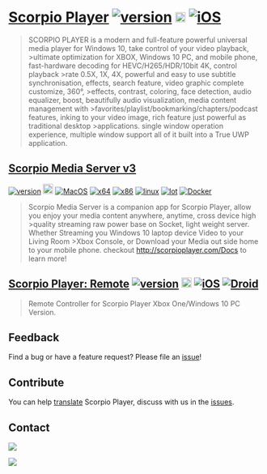 # [Scorpio Player](http://scorpioplayer.com) [![version](https://img.shields.io/badge/v2.10.6.0-2020.01.21-purple.svg)](https://github.com/ScorpioPlayer/Feedback/issues) <a href="https://www.microsoft.com/store/apps/9NPKQ7SRLV1L?ocid=badge"><img src="https://assets.windowsphone.com/13484911-a6ab-4170-8b7e-795c1e8b4165/English_get_L_InvariantCulture_Default.png" alt="Microsoft Store" height="20px" /></a> [![iOS](https://img.shields.io/badge/Apple-iOS-0078d7.svg)](https://itunes.apple.com/us/app/scorpio-player/id1336519387?ls=1&mt=8)

>SCORPIO PLAYER is a modern and full-feature powerful universal media player for Windows 10, take control of your video playback, >ultimate optimization for XBOX, Windows 10 PC, and mobile phone, fast-hardware decoding for HEVC/H265/HDR/10bit 4K, control playback >rate 0.5X, 1X, 4X, powerful and easy to use subtitle synchronisation, effects, search feature, video graphic complete customize, 360°, >effects, contrast, coloring, face detection, audio equalizer, boost, beautifully audio visualization, media content management with >favorites/playlist/bookmarking/chapters/podcast features, inking to your video image, rich feature just powerful as traditional desktop >applications. single window operation experience, multiple window support all of it built into a True UWP application.

## [Scorpio Media Server v3](http://scorpioplayer.com) 
[![version](https://img.shields.io/badge/v3.0.0-2019.03.01-green.svg)](https://github.com/ScorpioPlayer/Feedback/issues) <a href="https://www.microsoft.com/store/apps/9NM0XQKK5GMJ?ocid=badge"><img src="https://assets.windowsphone.com/13484911-a6ab-4170-8b7e-795c1e8b4165/English_get_L_InvariantCulture_Default.png" alt="Microsoft Store" height="20px" /></a> [![MacOS](https://img.shields.io/badge/Apple-MacOS-0078d7.svg)](http://scorpioplayer.com/downloads/Scorpio%20StreamingServer2.0_MacOS.zip) [![x64](https://img.shields.io/badge/Windows-x64-0078d7.svg)](http://scorpioplayer.com/downloads/ScorpioStreamingServer2.0_Windows.zip) [![x86](https://img.shields.io/badge/Windows-x86-0078d7.svg)](http://scorpioplayer.com/downloads/ScorpioStreamingServer2.0_Windows.zip) [![linux](https://img.shields.io/badge/Linux-x86-0078d7.svg)](http://scorpioplayer.com/downloads/ScorpioStreamingServer2.0_linux-x64.zip) [![Iot](https://img.shields.io/badge/Windows-Iot-0078d7.svg)](http://scorpioplayer.com/downloads/ScorpioStreamingServer2.0_Iot.zip)
[![Docker](https://img.shields.io/badge/Docker-0078d7.svg)](https://hub.docker.com/r/bosxixi/scorpiomediaserver)

>Scorpio Media Server is a companion app for Scorpio Player, allow you enjoy your media content anywhere, anytime, cross device high >quality streaming raw power base on Socket, light weight server. Whether Streaming you Windows 10 laptop device Video to your Living Room >Xbox Console, or Download your Media out side home to your mobile phone. checkout http://scorpioplayer.com/Docs to learn more!

## [Scorpio Player: Remote](http://scorpioplayer.com) [![version](https://img.shields.io/badge/v3.9-2019.03.20-green.svg)](https://github.com/ScorpioPlayer/Feedback/issues) <a href="https://www.microsoft.com/store/apps/9PGSSS4RL3HQ?ocid=badge"><img src="https://assets.windowsphone.com/13484911-a6ab-4170-8b7e-795c1e8b4165/English_get_L_InvariantCulture_Default.png" alt="Windows 10 Mobile" height="20px" /></a> [![iOS](https://img.shields.io/badge/Apple-iPhone%2FiPad-0078d7.svg)](https://itunes.apple.com/us/app/scorpio-player-remote/id1418672124?platform=iphone&preserveScrollPosition=true#platform/iphone) [![Droid](https://img.shields.io/badge/Google-Android-0078d7.svg)](https://play.google.com/store/apps/details?id=com.bosxixi.SPRC)

>Remote Controller for Scorpio Player Xbox One/Windows 10 PC Version.

## Feedback

Find a bug or have a feature request? Please file an <a href="https://github.com/ScorpioPlayer/Feedback/issues" target="_blank">issue</a>!

## Contribute

You can help [translate](https://github.com/ScorpioPlayer/Localization) Scorpio Player, discuss with us in the [issues](https://github.com/ScorpioPlayer/Feedback/issues).

## Contact

[![](https://img.shields.io/badge/Twitter-@scorpio_support-1da1f2.svg)](https://twitter.com/scorpio_support)

[![](https://img.shields.io/badge/微博-@scorpio_player-eb192d.svg)](https://weibo.com/scorpio_player)
